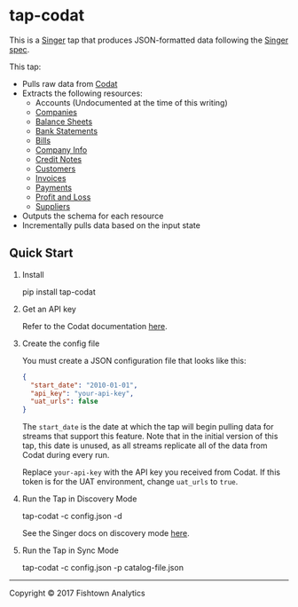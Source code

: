 # tap-codat

This is a [Singer](https://singer.io) tap that produces JSON-formatted data
following the [Singer
spec](https://github.com/singer-io/getting-started/blob/master/SPEC.md).

This tap:

- Pulls raw data from [Codat](https://www.codat.io/)
- Extracts the following resources:
  - Accounts (Undocumented at the time of this writing)
  - [Companies](https://docs.codat.io/dedfd4e4-c241-4cb0-8001-f19eaf32d723/?python#companies)
  - [Balance Sheets](https://docs.codat.io/dedfd4e4-c241-4cb0-8001-f19eaf32d723/?python#balance-sheet)
  - [Bank Statements](https://docs.codat.io/dedfd4e4-c241-4cb0-8001-f19eaf32d723/?python#bank-statements)
  - [Bills](https://docs.codat.io/dedfd4e4-c241-4cb0-8001-f19eaf32d723/?python#bills)
  - [Company Info](https://docs.codat.io/dedfd4e4-c241-4cb0-8001-f19eaf32d723/?python#company-info)
  - [Credit Notes](https://docs.codat.io/dedfd4e4-c241-4cb0-8001-f19eaf32d723/?python#credit-notes)
  - [Customers](https://docs.codat.io/dedfd4e4-c241-4cb0-8001-f19eaf32d723/?python#customers)
  - [Invoices](https://docs.codat.io/dedfd4e4-c241-4cb0-8001-f19eaf32d723/?python#invoices)
  - [Payments](https://docs.codat.io/dedfd4e4-c241-4cb0-8001-f19eaf32d723/?python#payments)
  - [Profit and Loss](https://docs.codat.io/dedfd4e4-c241-4cb0-8001-f19eaf32d723/?python#profit-and-loss)
  - [Suppliers](https://docs.codat.io/dedfd4e4-c241-4cb0-8001-f19eaf32d723/?python#suppliers)
- Outputs the schema for each resource
- Incrementally pulls data based on the input state

## Quick Start

1. Install

    pip install tap-codat

2. Get an API key

   Refer to the Codat documentation
   [here](https://docs.codat.io/dedfd4e4-c241-4cb0-8001-f19eaf32d723/?python#authentication).

3. Create the config file

   You must create a JSON configuration file that looks like this:

   ```json
   {
     "start_date": "2010-01-01",
     "api_key": "your-api-key",
     "uat_urls": false
   }
   ```

   The `start_date` is the date at which the tap will begin pulling data for
   streams that support this feature. Note that in the initial version of this
   tap, this date is unused, as all streams replicate all of the data from
   Codat during every run.

   Replace `your-api-key` with the API key you received from Codat. If this
   token is for the UAT environment, change `uat_urls` to `true`.

4. Run the Tap in Discovery Mode

    tap-codat -c config.json -d

   See the Singer docs on discovery mode
   [here](https://github.com/singer-io/getting-started/blob/master/BEST_PRACTICES.md#discover-mode-and-connection-checks).

5. Run the Tap in Sync Mode

    tap-codat -c config.json -p catalog-file.json

---

Copyright &copy; 2017 Fishtown Analytics
